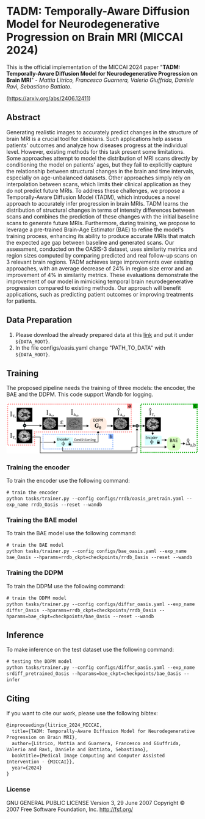 # TADM: Temporally-Aware Diffusion Model for Neurodegenerative Progression on Brain MRI (MICCAI 2024)

This is the official implementation of the MICCAI 2024 paper "**TADM: Temporally-Aware Diffusion Model for Neurodegenerative Progression on Brain MRI**" - _Mattia Litrico, Francesco Guarnera, Valerio Giuffrida, Daniele Ravì, Sebastiano Battiato_.

(https://arxiv.org/abs/2406.12411)

## Abstract

Generating realistic images to accurately predict changes in the structure of brain MRI is a crucial tool for clinicians. Such applications help assess patients' outcomes and analyze how diseases progress at the individual level. However, existing methods for this task present some limitations. Some approaches attempt to model the distribution of MRI scans directly by conditioning the model on patients' ages, but they fail to explicitly capture the relationship between structural changes in the brain and time intervals, especially on age-unbalanced datasets. Other approaches simply rely on interpolation between scans, which limits their clinical application as they do not predict future MRIs. To address these challenges, we propose a Temporally-Aware Diffusion Model (TADM), which introduces a novel approach to accurately infer progression in brain MRIs. TADM learns the distribution of structural changes in terms of intensity differences between scans and combines the prediction of these changes with the initial baseline scans to generate future MRIs. Furthermore, during training, we propose to leverage a pre-trained Brain-Age Estimator (BAE) to refine the model's training process, enhancing its ability to produce accurate MRIs that match the expected age gap between baseline and generated scans. Our assessment, conducted on the OASIS-3 dataset, uses similarity metrics and region sizes computed by comparing predicted and real follow-up scans on 3 relevant brain regions. TADM achieves large improvements over existing approaches, with an average decrease of 24% in region size error and an improvement of 4% in similarity metrics. These evaluations demonstrate the improvement of our model in mimicking temporal brain neurodegenerative progression compared to existing methods. Our approach will benefit applications, such as predicting patient outcomes or improving treatments for patients.

## Data Preparation

1. Please download the already prepared data at this [link](https://iplab.dmi.unict.it/mfs/pairwise_oasis.zip) and put it under ```${DATA_ROOT}```.
2. In the file configs/oasis.yaml change "PATH_TO_DATA" with ```${DATA_ROOT}```.

##  Training

The proposed pipeline needs the training of three models: the encoder, the BAE and the DDPM. This code support Wandb for logging.

![](images/main_fig.png)

###  Training the encoder

To train the encoder use the following command:
```
# train the encoder
python tasks/trainer.py --config configs/rrdb/oasis_pretrain.yaml --exp_name rrdb_Oasis --reset --wandb
```
###  Training the BAE model
To train the BAE model use the following command:
```
# train the BAE model
python tasks/trainer.py --config configs/bae_oasis.yaml --exp_name bae_Oasis --hparams=rrdb_ckpt=checkpoints/rrdb_Oasis --reset --wandb
```

###  Training the DDPM
To train the DDPM use the following command:
```
# train the DDPM model
python tasks/trainer.py --config configs/diffsr_oasis.yaml --exp_name diffsr_Oasis --hparams=rrdb_ckpt=checkpoints/rrdb_Oasis --hparams=bae_ckpt=checkpoints/bae_Oasis --reset --wandb
```

## Inference
To make inference on the test dataset use the following command:
```
# testing the DDPM model
python tasks/trainer.py --config configs/diffsr_oasis.yaml --exp_name srdiff_pretrained_Oasis --hparams=bae_ckpt=checkpoints/bae_Oasis --infer 
```
## Citing

If you want to cite our work, please use the following bibtex:

```
@inproceedings{litrico_2024_MICCAI,
  title={TADM: Temporally-Aware Diffusion Model for Neurodegenerative Progression on Brain MRI},
  author={Litrico, Mattia and Guarnera, Francesco and Giuffrida, Valerio and Ravì, Daniele and Battiato, Sebastiano},
  booktitle={Medical Image Computing and Computer Assisted Intervention - {MICCAI}},
  year={2024}
}
```

### License

GNU GENERAL PUBLIC LICENSE 
Version 3, 29 June 2007
Copyright © 2007 Free Software Foundation, Inc. <http://fsf.org/>
